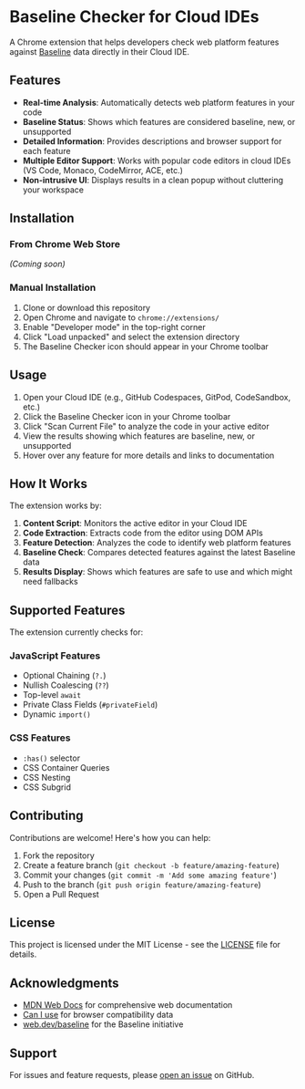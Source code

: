 # Baseline Checker for Cloud IDEs

A Chrome extension that helps developers check web platform features against [Baseline](https://web.dev/baseline/) data directly in their Cloud IDE.

## Features

- **Real-time Analysis**: Automatically detects web platform features in your code
- **Baseline Status**: Shows which features are considered baseline, new, or unsupported
- **Detailed Information**: Provides descriptions and browser support for each feature
- **Multiple Editor Support**: Works with popular code editors in cloud IDEs (VS Code, Monaco, CodeMirror, ACE, etc.)
- **Non-intrusive UI**: Displays results in a clean popup without cluttering your workspace

## Installation

### From Chrome Web Store
*(Coming soon)*

### Manual Installation

1. Clone or download this repository
2. Open Chrome and navigate to `chrome://extensions/`
3. Enable "Developer mode" in the top-right corner
4. Click "Load unpacked" and select the extension directory
5. The Baseline Checker icon should appear in your Chrome toolbar

## Usage

1. Open your Cloud IDE (e.g., GitHub Codespaces, GitPod, CodeSandbox, etc.)
2. Click the Baseline Checker icon in your Chrome toolbar
3. Click "Scan Current File" to analyze the code in your active editor
4. View the results showing which features are baseline, new, or unsupported
5. Hover over any feature for more details and links to documentation

## How It Works

The extension works by:

1. **Content Script**: Monitors the active editor in your Cloud IDE
2. **Code Extraction**: Extracts code from the editor using DOM APIs
3. **Feature Detection**: Analyzes the code to identify web platform features
4. **Baseline Check**: Compares detected features against the latest Baseline data
5. **Results Display**: Shows which features are safe to use and which might need fallbacks

## Supported Features

The extension currently checks for:

### JavaScript Features
- Optional Chaining (`?.`)
- Nullish Coalescing (`??`)
- Top-level `await`
- Private Class Fields (`#privateField`)
- Dynamic `import()`

### CSS Features
- `:has()` selector
- CSS Container Queries
- CSS Nesting
- CSS Subgrid

## Contributing

Contributions are welcome! Here's how you can help:

1. Fork the repository
2. Create a feature branch (`git checkout -b feature/amazing-feature`)
3. Commit your changes (`git commit -m 'Add some amazing feature'`)
4. Push to the branch (`git push origin feature/amazing-feature`)
5. Open a Pull Request

## License

This project is licensed under the MIT License - see the [LICENSE](./LICENSE) file for details.

## Acknowledgments

- [MDN Web Docs](https://developer.mozilla.org/) for comprehensive web documentation
- [Can I use](https://caniuse.com/) for browser compatibility data
- [web.dev/baseline](https://web.dev/baseline/) for the Baseline initiative

## Support

For issues and feature requests, please [open an issue](https://github.com/yourusername/baseline-checker/issues) on GitHub.
